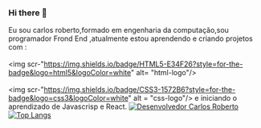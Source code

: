 ### Hi there 👋


Eu sou carlos roberto,formado em engenharia da computação,sou programador Frond End ,atualmente  estou aprendendo e criando projetos com :
<br>
<br>
<img scr-"https://img.shields.io/badge/HTML5-E34F26?style=for-the-badge&logo=html5&logoColor=white" alt= "html-logo"/>
<br>
<br>
<img scr-"https://img.shields.io/badge/CSS3-1572B6?style=for-the-badge&logo=css3&logoColor=white" alt = "css-logo"/>
e iniciando o aprendizado de Javascrisp e React.
[![Desenvolvedor Carlos Roberto](https://github-readme-stats.vercel.app/api?username=devcarlosroberto)](https://github.com/anuraghazra/github-readme-stats)
[![Top Langs](https://github-readme-stats.vercel.app/api/top-langs/?username=deccarlosroberto)](https://github.com/anuraghazra/github-readme-stats)

